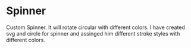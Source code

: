 # Spinner
Custom Spinner. It will rotate circular with different colors. I have created svg and circle for spinner and assinged him different stroke styles with different colors.
